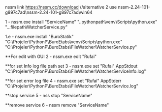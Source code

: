nssm link https://nssm.cc/download
//alternative 2 use nssm-2.24-101-g897c7ad\nssm-2.24-101-g897c7ad\win64 


1 - nssm.exe install "ServiceName" "..pythonpath\venv\Scripts\python.exe" "...filepath\WatcherService.py"

1.e - nssm.exe install "BuroStatik" "C:\Projeler\PythonP\BuroEtabs\venv\Scripts\python.exe" "C:\Projeler\PythonP\BuroEtabs\FileWatcher\WatcherService.py"

**For edit with GUI
2 - nssm.exe edit "Rufai"


**for set Info log file path set
3 - nssm.exe set "Rufai" AppStdout "C:\Projeler\PythonP\BuroEtabs\FileWatcher\WatcherServiceInfo.log"

**for set error log file
4 - nssm.exe set "Rufai" AppStderr "C:\Projeler\PythonP\BuroEtabs\FileWatcher\WatcherService.log"

**stop service
5 - nss stop "ServiceName"

**remove service
6 - nssm remove "ServiceName"